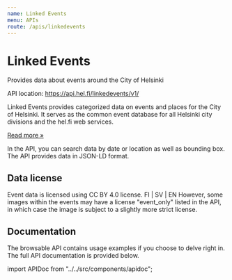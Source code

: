 ```yaml
---
name: Linked Events
menu: APIs
route: /apis/linkedevents
---
```


# Linked Events

Provides data about events around the City of Helsinki

API location: https://api.hel.fi/linkedevents/v1/

Linked Events provides categorized data on events and places for the City of Helsinki. It serves as the common event database for all Helsinki city divisions and the hel.fi web services.

[Read more »](https://dev.hel.fi/projects/linked-events/)

In the API, you can search data by date or location as well as bounding box. The API provides data in JSON-LD format.

## Data license

Event data is licensed using CC BY 4.0 license. FI | SV | EN However, some images within the events may have a license "event_only" listed in the API, in which case the image is subject to a slightly more strict license.

## Documentation

The browsable API contains usage examples if you choose to delve right in. The full API documentation is provided below.

import APIDoc from "../../src/components/apidoc";

<APIDoc doc="https://raw.githubusercontent.com/City-of-Helsinki/api-linked-events/master/linked-events.swagger.yaml" />
